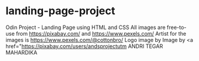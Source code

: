 # landing-page-project
Odin Project - Landing Page using HTML and CSS
All images are free-to-use from https://pixabay.com/ and https://www.pexels.com/ 
Artist for the images is https://www.pexels.com/@cottonbro/
Logo image by Image by <a href="https://pixabay.com/users/andsprojectutm ANDRI TEGAR MAHARDIKA
